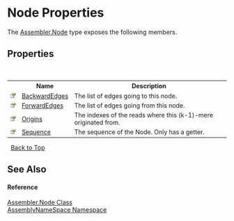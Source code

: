 # Node Properties
 

The <a href="832e0431-cd84-4735-6a18-7ba1139e6788">Assembler.Node</a> type exposes the following members.


## Properties
&nbsp;<table><tr><th></th><th>Name</th><th>Description</th></tr><tr><td>![Public property](media/pubproperty.gif "Public property")</td><td><a href="140922c6-df15-b315-b345-f324ae2c1bc6">BackwardEdges</a></td><td>
The list of edges going to this node.</td></tr><tr><td>![Public property](media/pubproperty.gif "Public property")</td><td><a href="bc2c965c-ba17-588c-6969-62bf8664d02e">ForwardEdges</a></td><td>
The list of edges going from this node.</td></tr><tr><td>![Public property](media/pubproperty.gif "Public property")</td><td><a href="1e9a7031-5ade-3ee9-d8ad-12dd0a3d52ec">Origins</a></td><td>
The indexes of the reads where this (k-1)-mere originated from.</td></tr><tr><td>![Public property](media/pubproperty.gif "Public property")</td><td><a href="f5d9cc27-029d-a72a-84bd-e8b23248e203">Sequence</a></td><td>
The sequence of the Node. Only has a getter.</td></tr></table>&nbsp;
<a href="#node-properties">Back to Top</a>

## See Also


#### Reference
<a href="832e0431-cd84-4735-6a18-7ba1139e6788">Assembler.Node Class</a><br /><a href="6bcc80ef-5cfd-db5f-1eb2-7297d1c16397">AssemblyNameSpace Namespace</a><br />